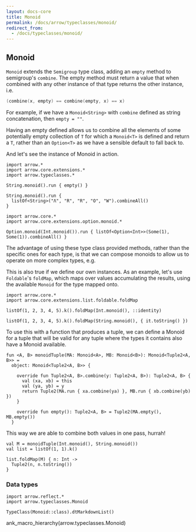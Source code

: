 ```yaml
---
layout: docs-core
title: Monoid
permalink: /docs/arrow/typeclasses/monoid/
redirect_from:
  - /docs/typeclasses/monoid/
---
```


## Monoid




`Monoid` extends the `Semigroup` type class, adding an `empty` method to semigroup's `combine`. The empty method must return a value that when combined with any other instance of that type returns the other instance, i.e.

```kotlin
(combine(x, empty) == combine(empty, x) == x)
```

For example, if we have a `Monoid<String>` with `combine` defined as string concatenation, then `empty = ""`.

Having an empty defined allows us to combine all the elements of some potentially empty collection of `T` for which a `Monoid<T>` is defined and return a `T`, rather than an `Option<T>` as we have a sensible default to fall back to.

And let's see the instance of Monoid<String> in action.

```kotlin:ank
import arrow.*
import arrow.core.extensions.*
import arrow.typeclasses.*

String.monoid().run { empty() }
```

```kotlin:ank
String.monoid().run {
  listOf<String>("Λ", "R", "R", "O", "W").combineAll()
}
```

```kotlin:ank
import arrow.core.*
import arrow.core.extensions.option.monoid.*

Option.monoid(Int.monoid()).run { listOf<Option<Int>>(Some(1), Some(1)).combineAll() }
```

The advantage of using these type class provided methods, rather than the specific ones for each type, is that we can compose monoids to allow us to operate on more complex types, e.g.

This is also true if we define our own instances. As an example, let's use `Foldable`'s `foldMap`, which maps over values accumulating the results, using the available `Monoid` for the type mapped onto.

```kotlin:ank
import arrow.core.*
import arrow.core.extensions.list.foldable.foldMap

listOf(1, 2, 3, 4, 5).k().foldMap(Int.monoid(), ::identity)
```

```kotlin:ank
listOf(1, 2, 3, 4, 5).k().foldMap(String.monoid(), { it.toString() })
```

To use this with a function that produces a tuple, we can define a Monoid for a tuple that will be valid for any tuple where the types it contains also have a Monoid available.

```kotlin:ank:silent
fun <A, B> monoidTuple(MA: Monoid<A>, MB: Monoid<B>): Monoid<Tuple2<A, B>> =
  object: Monoid<Tuple2<A, B>> {

    override fun Tuple2<A, B>.combine(y: Tuple2<A, B>): Tuple2<A, B> {
      val (xa, xb) = this
      val (ya, yb) = y
      return Tuple2(MA.run { xa.combine(ya) }, MB.run { xb.combine(yb) })
    }

    override fun empty(): Tuple2<A, B> = Tuple2(MA.empty(), MB.empty())
  }
```

This way we are able to combine both values in one pass, hurrah!

```kotlin:ank
val M = monoidTuple(Int.monoid(), String.monoid())
val list = listOf(1, 1).k()

list.foldMap(M) { n: Int ->
  Tuple2(n, n.toString())
}
```


### Data types

```kotlin:ank:replace
import arrow.reflect.*
import arrow.typeclasses.Monoid

TypeClass(Monoid::class).dtMarkdownList()
```

ank_macro_hierarchy(arrow.typeclasses.Monoid)
